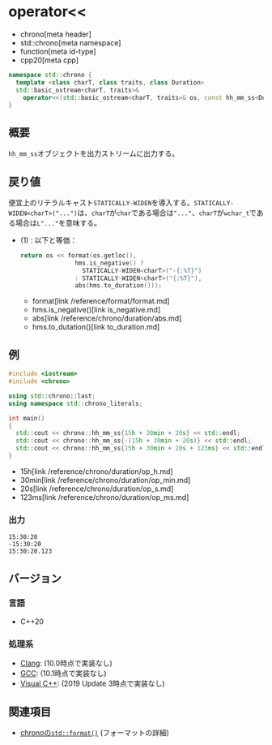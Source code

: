 # operator<<
* chrono[meta header]
* std::chrono[meta namespace]
* function[meta id-type]
* cpp20[meta cpp]

```cpp
namespace std::chrono {
  template <class charT, class traits, class Duration>
  std::basic_ostream<charT, traits>&
    operator<<(std::basic_ostream<charT, traits>& os, const hh_mm_ss<Duration>& hms); // (1) C++20
}
```

## 概要
`hh_mm_ss`オブジェクトを出力ストリームに出力する。


## 戻り値
便宜上のリテラルキャスト`STATICALLY-WIDEN`を導入する。`STATICALLY-WIDEN<charT>("...")`は、`charT`が`char`である場合は`"..."`、`charT`が`wchar_t`である場合は`L"..."`を意味する。

- (1) : 以下と等価：
    ```cpp
    return os << format(os.getloc(),
                   hms.is_negative() ?
                     STATICALLY-WIDEN<charT>("-{:%T}")
                   : STATICALLY-WIDEN<charT>("{:%T}"),
                   abs(hms.to_duration()));
    ```
    * format[link /reference/format/format.md]
    * hms.is_negative()[link is_negative.md]
    * abs[link /reference/chrono/duration/abs.md]
    * hms.to_dutation()[link to_duration.md]


## 例
```cpp example
#include <iostream>
#include <chrono>

using std::chrono::last;
using namespace std::chrono_literals;

int main()
{
  std::cout << chrono::hh_mm_ss{15h + 30min + 20s} << std::endl;
  std::cout << chrono::hh_mm_ss{-(15h + 30min + 20s)} << std::endl;
  std::cout << chrono::hh_mm_ss{15h + 30min + 20s + 123ms} << std::endl;
}
```
* 15h[link /reference/chrono/duration/op_h.md]
* 30min[link /reference/chrono/duration/op_min.md]
* 20s[link /reference/chrono/duration/op_s.md]
* 123ms[link /reference/chrono/duration/op_ms.md]

### 出力
```
15:30:20
-15:30:20
15:30:20.123
```

## バージョン
### 言語
- C++20

### 処理系
- [Clang](/implementation.md#clang): (10.0時点で実装なし)
- [GCC](/implementation.md#gcc): (10.1時点で実装なし)
- [Visual C++](/implementation.md#visual_cpp): (2019 Update 3時点で実装なし)


## 関連項目
- [chronoの`std::format()`](/reference/chrono/format.md) (フォーマットの詳細)
